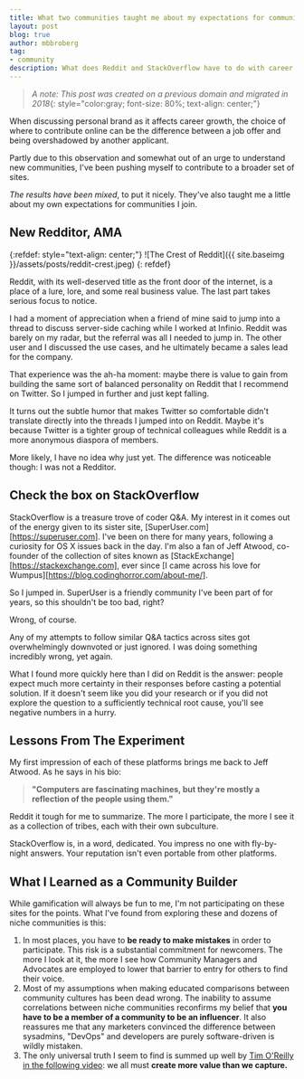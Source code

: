 ```yaml
---
title: What two communities taught me about my expectations for community
layout: post
blog: true
author: mbbroberg
tag:
- community
description: What does Reddit and StackOverflow have to do with career success?
---
```

> _A note: This post was created on a previous domain and migrated in 2018_{: style="color:gray; font-size: 80%; text-align: center;"}


When discussing personal brand as it affects career growth, the choice of where to contribute online can be the difference between a job offer and being overshadowed by another applicant.

Partly due to this observation and somewhat out of an urge to understand new communities, I've been pushing myself to contribute to a broader set of sites.

_The results have been mixed_, to put it nicely. They've also taught me a little about my own expectations for communities I join.

## New Redditor, AMA

{:refdef: style="text-align: center;"}
![The Crest of Reddit]({{ site.baseimg }}/assets/posts/reddit-crest.jpeg)
{: refdef}

Reddit, with its well-deserved title as the front door of the internet, is a place of a lure, lore, and some real business value. The last part takes serious focus to notice.

I had a moment of appreciation when a friend of mine said to jump into a thread to discuss server-side caching while I worked at Infinio. Reddit was barely on my radar, but the referral was all I needed to jump in. The other user and I discussed the use cases, and he ultimately became a sales lead for the company.

That experience was the ah-ha moment: maybe there is value to gain from building the same sort of balanced personality on Reddit that I recommend on Twitter. So I jumped in further and just kept falling.

It turns out the subtle humor that makes Twitter so comfortable didn't translate directly into the threads I jumped into on Reddit. Maybe it's because Twitter is a tighter group of technical colleagues while Reddit is a more anonymous diaspora of members.

More likely, I have no idea why just yet. The difference was noticeable though: I was not a Redditor.


## Check the box on StackOverflow

StackOverflow is a treasure trove of coder Q&A. My interest in it comes out of the energy given to its sister site, [SuperUser.com][https://superuser.com]. I've been on there for many years, following a curiosity for OS X issues back in the day. I'm also a fan of Jeff Atwood, co-founder of the collection of sites known as [StackExchange][https://stackexchange.com], ever since [I came across his love for Wumpus][https://blog.codinghorror.com/about-me/].

So I jumped in. SuperUser is a friendly community I've been part of for years, so this shouldn't be too bad, right?

Wrong, of course.

Any of my attempts to follow similar Q&A tactics across sites got overwhelmingly downvoted or just ignored. I was doing something incredibly wrong, yet again.


What I found more quickly here than I did on Reddit is the answer: people expect much more certainty in their responses before casting a potential solution. If it doesn't seem like you did your research or if you did not explore the question to a sufficiently technical root cause, you'll see negative numbers in a hurry.


## Lessons From The Experiment

My first impression of each of these platforms brings me back to Jeff Atwood. As he says in his bio:

> **"Computers are fascinating machines, but they're mostly a reflection of the people using them."**

Reddit it tough for me to summarize. The more I participate, the more I see it as a collection of tribes, each with their own subculture.

StackOverflow is, in a word, dedicated. You impress no one with fly-by-night answers. Your reputation isn't even portable from other platforms.


## What I Learned as a Community Builder

While gamification will always be fun to me, I'm not participating on these sites for the points. What I've found from exploring these and dozens of niche communities is this:

1. In most places, you have to **be ready to make mistakes** in order to participate. This risk is a substantial commitment for newcomers. The more I look at it, the more I see how Community Managers and Advocates are employed to lower that barrier to entry for others to find their voice.
2. Most of my assumptions when making educated comparisons between community cultures has been dead wrong. The inability to assume correlations between niche communities reconfirms my belief that **you have to be a member of a community to be an influencer**. It also reassures me that any marketers convinced the difference between sysadmins, "DevOps" and developers are purely software-driven is wildly mistaken.
3. The only universal truth I seem to find is summed up well by [Tim O'Reilly in the following video](https://www.youtube.com/watch?v=njpGH_IHjFg): we all must **create more value than we capture.**
